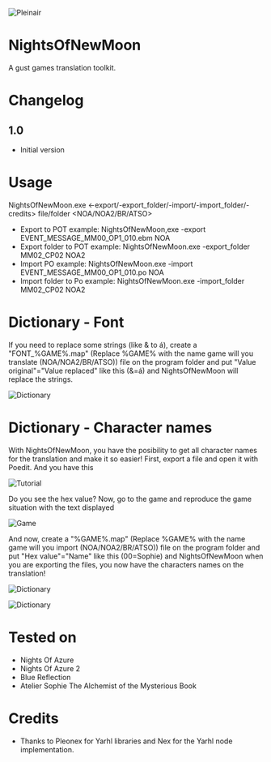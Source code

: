 ![Pleinair](https://github.com/Darkmet98/NightsOfNewMoon/blob/master/Logo.png?raw=true)
# NightsOfNewMoon
A gust games translation toolkit.

# Changelog
## 1.0
* Initial version

# Usage
NightsOfNewMoon.exe <-export/-export_folder/-import/-import_folder/-credits> file/folder <NOA/NOA2/BR/ATSO>

* Export to POT example: NightsOfNewMoon,exe -export EVENT_MESSAGE_MM00_OP1_010.ebm NOA
* Export folder to POT example: NightsOfNewMoon.exe -export_folder MM02_CP02 NOA2
* Import PO example: NightsOfNewMoon.exe -import EVENT_MESSAGE_MM00_OP1_010.po NOA
* Import folder to Po example: NightsOfNewMoon.exe -import_folder MM02_CP02 NOA2

# Dictionary - Font
If you need to replace some strings (like & to á), create a "FONT_%GAME%.map" (Replace %GAME% with the name game will you translate (NOA/NOA2/BR/ATSO)) file on the program folder and put "Value original"="Value replaced" like this (&=á) and NightsOfNewMoon will replace the strings.

![Dictionary](https://github.com/Darkmet98/NightsOfNewMoon/blob/master/Tutorial1.jpg?raw=true)

# Dictionary - Character names
With NightsOfNewMoon, you have the posibility to get all character names for the translation and make it so easier!
First, export a file and open it with Poedit.
And you have this

![Tutorial](https://github.com/Darkmet98/NightsOfNewMoon/blob/master/Tutorial2.jpg?raw=true)

Do you see the hex value? Now, go to the game and reproduce the game situation with the text displayed

![Game](https://github.com/Darkmet98/NightsOfNewMoon/blob/master/Tutorial3.jpg?raw=true)

And now, create a "%GAME%.map" (Replace %GAME% with the name game will you import (NOA/NOA2/BR/ATSO)) file on the program folder and put "Hex value"="Name" like this (00=Sophie) and NightsOfNewMoon when you are exporting the files, you now have the characters names on the translation!

![Dictionary](https://github.com/Darkmet98/NightsOfNewMoon/blob/master/Tutorial4.jpg?raw=true)

![Dictionary](https://github.com/Darkmet98/NightsOfNewMoon/blob/master/Tutorial5.jpg?raw=true)

# Tested on
* Nights Of Azure
* Nights Of Azure 2
* Blue Reflection
* Atelier Sophie The Alchemist of the Mysterious Book

# Credits
* Thanks to Pleonex for Yarhl libraries and Nex for the Yarhl node implementation.
